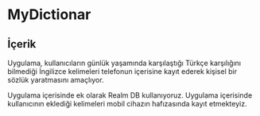 # MyDictionar

## İçerik
Uygulama, kullanıcıların günlük yaşamında karşılaştığı Türkçe karşılığını bilmediği İngilizce kelimeleri telefonun içerisine kayıt ederek kişisel bir sözlük yaratmasını amaçlıyor.

Uygulama içerisinde ek olarak Realm DB kullanıyoruz. Uygulama içerisinde kullanıcının eklediği kelimeleri mobil cihazın hafızasında kayıt etmekteyiz.